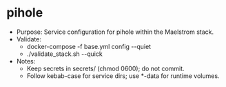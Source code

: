 # pihole

- Purpose: Service configuration for pihole within the Maelstrom stack.
- Validate:
  - docker-compose -f base.yml config --quiet
  - ./validate_stack.sh --quick
- Notes:
  - Keep secrets in secrets/ (chmod 0600); do not commit.
  - Follow kebab-case for service dirs; use *-data for runtime volumes.
